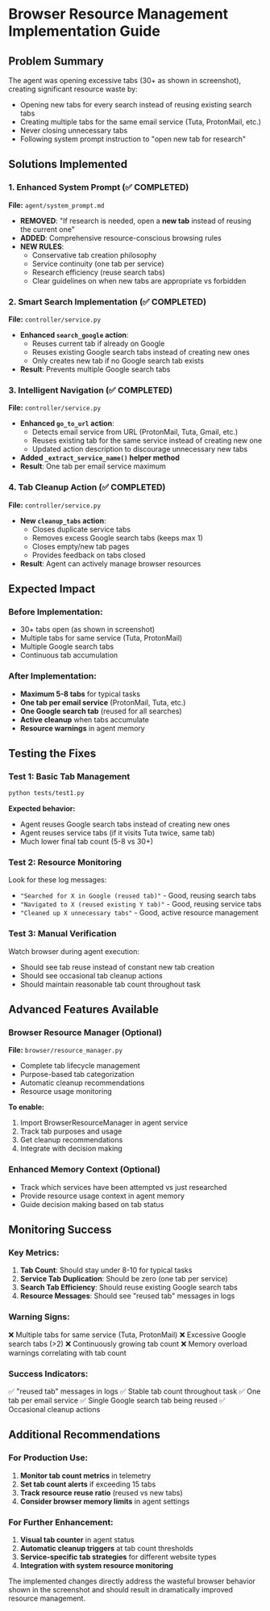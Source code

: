 # Browser Resource Management Implementation Guide

## Problem Summary
The agent was opening excessive tabs (30+ as shown in screenshot), creating significant resource waste by:
- Opening new tabs for every search instead of reusing existing search tabs
- Creating multiple tabs for the same email service (Tuta, ProtonMail, etc.)
- Never closing unnecessary tabs
- Following system prompt instruction to "open new tab for research"

## Solutions Implemented

### 1. Enhanced System Prompt (✅ COMPLETED)
**File:** `agent/system_prompt.md`
- **REMOVED**: "If research is needed, open a **new tab** instead of reusing the current one"
- **ADDED**: Comprehensive resource-conscious browsing rules
- **NEW RULES**:
  - Conservative tab creation philosophy
  - Service continuity (one tab per service)
  - Research efficiency (reuse search tabs)
  - Clear guidelines on when new tabs are appropriate vs forbidden

### 2. Smart Search Implementation (✅ COMPLETED)
**File:** `controller/service.py`
- **Enhanced `search_google` action**:
  - Reuses current tab if already on Google
  - Reuses existing Google search tabs instead of creating new ones
  - Only creates new tab if no Google search tab exists
- **Result**: Prevents multiple Google search tabs

### 3. Intelligent Navigation (✅ COMPLETED)
**File:** `controller/service.py`
- **Enhanced `go_to_url` action**:
  - Detects email service from URL (ProtonMail, Tuta, Gmail, etc.)
  - Reuses existing tab for the same service instead of creating new one
  - Updated action description to discourage unnecessary new tabs
- **Added `_extract_service_name()` helper method**
- **Result**: One tab per email service maximum

### 4. Tab Cleanup Action (✅ COMPLETED)
**File:** `controller/service.py`
- **New `cleanup_tabs` action**:
  - Closes duplicate service tabs
  - Removes excess Google search tabs (keeps max 1)
  - Closes empty/new tab pages
  - Provides feedback on tabs closed
- **Result**: Agent can actively manage browser resources

## Expected Impact

### Before Implementation:
- 30+ tabs open (as shown in screenshot)
- Multiple tabs for same service (Tuta, ProtonMail)
- Multiple Google search tabs
- Continuous tab accumulation

### After Implementation:
- **Maximum 5-8 tabs** for typical tasks
- **One tab per email service** (ProtonMail, Tuta, etc.)
- **One Google search tab** (reused for all searches)
- **Active cleanup** when tabs accumulate
- **Resource warnings** in agent memory

## Testing the Fixes

### Test 1: Basic Tab Management
```bash
python tests/test1.py
```
**Expected behavior:**
- Agent reuses Google search tabs instead of creating new ones
- Agent reuses service tabs (if it visits Tuta twice, same tab)
- Much lower final tab count (5-8 vs 30+)

### Test 2: Resource Monitoring
Look for these log messages:
- `"Searched for X in Google (reused tab)"` - Good, reusing search tabs
- `"Navigated to X (reused existing Y tab)"` - Good, reusing service tabs
- `"Cleaned up X unnecessary tabs"` - Good, active resource management

### Test 3: Manual Verification
Watch browser during agent execution:
- Should see tab reuse instead of constant new tab creation
- Should see occasional tab cleanup actions
- Should maintain reasonable tab count throughout task

## Advanced Features Available

### Browser Resource Manager (Optional)
**File:** `browser/resource_manager.py`
- Complete tab lifecycle management
- Purpose-based tab categorization
- Automatic cleanup recommendations
- Resource usage monitoring

**To enable:**
1. Import BrowserResourceManager in agent service
2. Track tab purposes and usage
3. Get cleanup recommendations
4. Integrate with decision making

### Enhanced Memory Context (Optional)
- Track which services have been attempted vs just researched
- Provide resource usage context in agent memory
- Guide decision making based on tab status

## Monitoring Success

### Key Metrics:
1. **Tab Count**: Should stay under 8-10 for typical tasks
2. **Service Tab Duplication**: Should be zero (one tab per service)
3. **Search Tab Efficiency**: Should reuse existing Google search tabs
4. **Resource Messages**: Should see "reused tab" messages in logs

### Warning Signs:
❌ Multiple tabs for same service (Tuta, ProtonMail)
❌ Excessive Google search tabs (>2)
❌ Continuously growing tab count
❌ Memory overload warnings correlating with tab count

### Success Indicators:
✅ "reused tab" messages in logs
✅ Stable tab count throughout task
✅ One tab per email service
✅ Single Google search tab being reused
✅ Occasional cleanup actions

## Additional Recommendations

### For Production Use:
1. **Monitor tab count metrics** in telemetry
2. **Set tab count alerts** if exceeding 15 tabs
3. **Track resource reuse ratio** (reused vs new tabs)
4. **Consider browser memory limits** in agent settings

### For Further Enhancement:
1. **Visual tab counter** in agent status
2. **Automatic cleanup triggers** at tab count thresholds
3. **Service-specific tab strategies** for different website types
4. **Integration with system resource monitoring**

The implemented changes directly address the wasteful browser behavior shown in the screenshot and should result in dramatically improved resource management.
